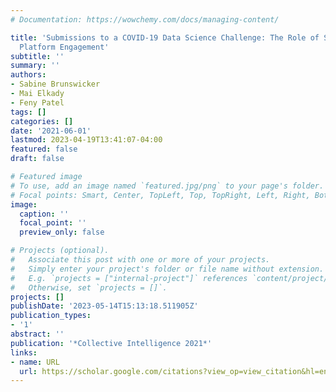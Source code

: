 ```yaml
---
# Documentation: https://wowchemy.com/docs/managing-content/

title: '‪Submissions to a COVID-19 Data Science Challenge: The Role of Skills and
  Platform Engagement‬'
subtitle: ''
summary: ''
authors:
- Sabine Brunswicker
- Mai Elkady
- Feny Patel
tags: []
categories: []
date: '2021-06-01'
lastmod: 2023-04-19T13:41:07-04:00
featured: false
draft: false

# Featured image
# To use, add an image named `featured.jpg/png` to your page's folder.
# Focal points: Smart, Center, TopLeft, Top, TopRight, Left, Right, BottomLeft, Bottom, BottomRight.
image:
  caption: ''
  focal_point: ''
  preview_only: false

# Projects (optional).
#   Associate this post with one or more of your projects.
#   Simply enter your project's folder or file name without extension.
#   E.g. `projects = ["internal-project"]` references `content/project/deep-learning/index.md`.
#   Otherwise, set `projects = []`.
projects: []
publishDate: '2023-05-14T15:13:18.511905Z'
publication_types:
- '1'
abstract: ''
publication: '*Collective Intelligence 2021*'
links:
- name: URL
  url: https://scholar.google.com/citations?view_op=view_citation&hl=en&user=d1h-ClQAAAAJ&sortby=pubdate&citation_for_view=d1h-ClQAAAAJ:qmtmRrLr0tkC
---
```


